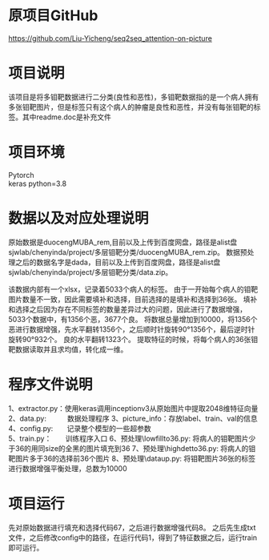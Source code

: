 # 原项目GitHub
https://github.com/Liu-Yicheng/seq2seq_attention-on-picture
# 项目说明
该项目是将多钼靶数据进行二分类(良性和恶性)，多钼靶数据指的是一个病人拥有多张钼靶图片，但是标签只有这个病人的肿瘤是良性和恶性，并没有每张钼靶的标签。其中readme.doc是补充文件

# 项目环境
Pytorch  
keras 
python=3.8 

# 数据以及对应处理说明
原始数据是duocengMUBA_rem,目前以及上传到百度网盘，路径是alist盘sjwlab/chenyinda/project/多层钼靶分类/duocengMUBA_rem.zip。
数据预处理之后的数据名字是dada，目前以及上传到百度网盘，路径是alist盘sjwlab/chenyinda/project/多层钼靶分类/data.zip。

该数据内部有一个xlsx，记录着5033个病人的标签。
由于一开始每个病人的钼靶图片数量不一致，因此需要填补和选择，目前选择的是填补和选择到36张。
填补和选择之后因为存在不同标签的数量差异过大的问题，因此进行了数据增强，5033个数据中，有1356个恶，3677个良。
将数据总量增加到10000，将1356个恶进行数据增强，先水平翻转1356个，之后顺时针旋转90°1356个，最后逆时针旋转90°932个。
良的水平翻转1323个。
提取特征的时候，将每个病人的36张钼靶数据读取并且求均值，转化成一维。


# 程序文件说明
1、extractor.py：使用keras调用inceptionv3从原始图片中提取2048维特征向量   
2、data.py:　　　数据处理程序
3、picture_info：存放label、train、val的信息   
4、config.py:　　记录整个模型的一些超参数   
5、train.py：　　训练程序入口
6、预处理\lowfillto36.py: 将病人的钼靶图片少于36的用同size的全黑的图片填充到36
7、预处理\highdetto36.py: 将病人的钼靶图片多于36的选择前36个图片
8、预处理\dataup.py: 将钼靶图片36张的标签进行数据增强平衡处理，总数为10000

# 项目运行
先对原始数据进行填充和选择代码67，之后进行数据增强代码8。
之后先生成txt文件，之后修改config中的路径，在运行代码1，得到了特征数据之后，运行train即可运行。
